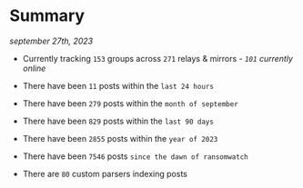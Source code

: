 
# Summary
_september 27th, 2023_

- Currently tracking `153` groups across `271` relays & mirrors - _`101` currently online_

- There have been `11` posts within the `last 24 hours`

- There have been `279` posts within the `month of september`

- There have been `829` posts within the `last 90 days`

- There have been `2855` posts within the `year of 2023`

- There have been `7546` posts `since the dawn of ransomwatch`

- There are `80` custom parsers indexing posts
